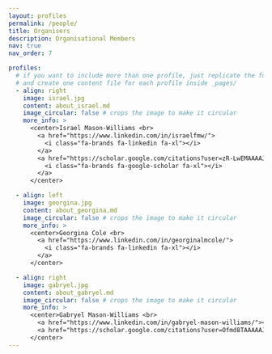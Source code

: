 ```yaml
---
layout: profiles
permalink: /people/
title: Organisers
description: Organisational Members
nav: true
nav_order: 7

profiles:
  # if you want to include more than one profile, just replicate the following block
  # and create one content file for each profile inside _pages/
  - align: right
    image: israel.jpg
    content: about_israel.md
    image_circular: false # crops the image to make it circular
    more_info: >
      <center>Israel Mason-Williams <br>
        <a href="https://www.linkedin.com/in/israelfmw/">
          <i class="fa-brands fa-linkedin fa-xl"></i>
        </a>
        <a href="https://scholar.google.com/citations?user=zR-LwEMAAAAJ&hl=en">
          <i class="fa-brands fa-google-scholar fa-xl"></i>
        </a>
      </center>

  - align: left
    image: georgina.jpg
    content: about_georgina.md
    image_circular: false # crops the image to make it circular
    more_info: >
      <center>Georgina Cole <br>
        <a href="https://www.linkedin.com/in/georginalmcole/">
          <i class="fa-brands fa-linkedin fa-xl"></i>
        </a>
      </center>

  - align: right
    image: gabryel.jpg
    content: about_gabryel.md
    image_circular: false # crops the image to make it circular
    more_info: >
      <center>Gabryel Mason-Williams <br>
        <a href="https://www.linkedin.com/in/gabryel-mason-williams/"><i class="fa-brands fa-linkedin fa-xl"></i></a>
        <a href="https://scholar.google.com/citations?user=Ofmd8TAAAAAJ&hl=en"><i class="fa-brands fa-google-scholar fa-xl"></i></a>
      </center>
---
```

